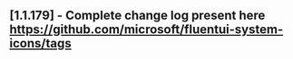 ## [1.1.179] - Complete change log present here https://github.com/microsoft/fluentui-system-icons/tags